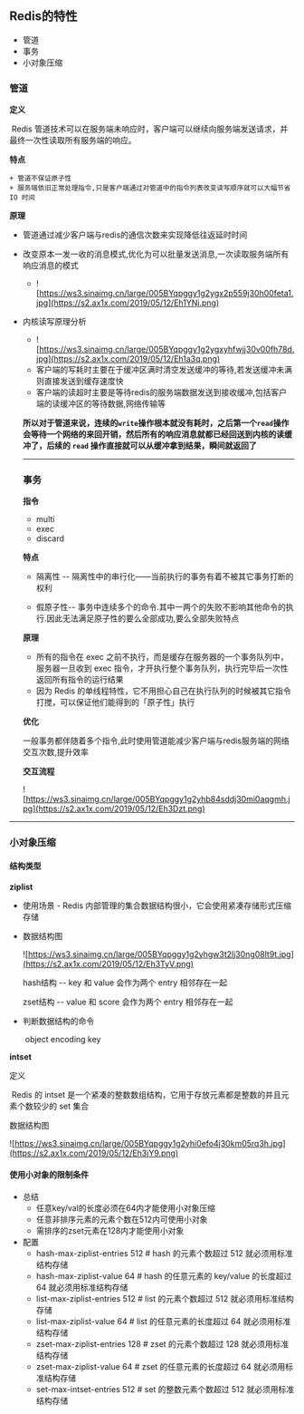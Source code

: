 ## Redis的特性

+ 管道
+ 事务
+ 小对象压缩

### 管道

**定义**

​	Redis 管道技术可以在服务端未响应时，客户端可以继续向服务端发送请求，并最终一次性读取所有服务端的响应。

**特点**

	+ 管道不保证原子性
	+ 服务端依旧正常处理指令,只是客户端通过对管道中的指令列表改变读写顺序就可以大幅节省 IO 时间

**原理**

- 管道通过减少客户端与redis的通信次数来实现降低往返延时时间

- 改变原本一发一收的消息模式,优化为可以批量发送消息,一次读取服务端所有响应消息的模式

  - ![https://ws3.sinaimg.cn/large/005BYqpggy1g2ygx2p559j30h00feta1.jpg](https://s2.ax1x.com/2019/05/12/Eh1YNj.png)

- 内核读写原理分析

  - ![https://ws3.sinaimg.cn/large/005BYqpggy1g2ygxyhfwjj30v00fh78d.jpg](https://s2.ax1x.com/2019/05/12/Eh1a3q.png)
  - 客户端的写耗时主要在于缓冲区满时清空发送缓冲的等待,若发送缓冲未满则直接发送到缓存速度快
  - 客户端的读超时主要是等待redis的服务端数据发送到接收缓冲,包括客户端的读缓冲区的等待数据,网络传输等

  **所以对于管道来说，连续的`write`操作根本就没有耗时，之后第一个`read`操作会等待一个网络的来回开销，然后所有的响应消息就都已经回送到内核的读缓冲了，后续的 `read` 操作直接就可以从缓冲拿到结果，瞬间就返回了**

  ------

  

  ### 事务

  **指令**

  - multi
  - exec
  - discard

  

  **特点**

  + 隔离性 -- 隔离性中的串行化——当前执行的事务有着不被其它事务打断的权利

  + 假原子性-- 事务中连续多个的命令.其中一两个的失败不影响其他命令的执行.因此无法满足原子性的要么全部成功,要么全部失败特点

  **原理**

  - 所有的指令在 exec 之前不执行，而是缓存在服务器的一个事务队列中，服务器一旦收到 exec 指令，才开执行整个事务队列，执行完毕后一次性返回所有指令的运行结果
  - 因为 Redis 的单线程特性，它不用担心自己在执行队列的时候被其它指令打搅，可以保证他们能得到的「原子性」执行

  **优化**

     一般事务都伴随着多个指令,此时使用管道能减少客户端与redis服务端的网络交互次数,提升效率

  **交互流程**

  ![https://ws3.sinaimg.cn/large/005BYqpggy1g2yhb84sddj30mi0aqgmh.jpg](https://s2.ax1x.com/2019/05/12/Eh3Dzt.png)

------

### 小对象压缩

#### 结构类型

**ziplist**

- 使用场景 - Redis 内部管理的集合数据结构很小，它会使用紧凑存储形式压缩存储

- 数据结构图

  ![https://ws3.sinaimg.cn/large/005BYqpggy1g2yhgw3t2lj30ng08lt9t.jpg](https://s2.ax1x.com/2019/05/12/Eh3TyV.png)

   hash结构 -- key 和 value 会作为两个 entry 相邻存在一起

   zset结构 -- value 和 score 会作为两个 entry 相邻存在一起

- 判断数据结构的命令

  ​	object encoding key

**intset**

定义

​	Redis 的 intset 是一个紧凑的整数数组结构，它用于存放元素都是整数的并且元素个数较少的 set 集合

数据结构图

![https://ws3.sinaimg.cn/large/005BYqpggy1g2yhi0efo4j30km05rq3h.jpg](https://s2.ax1x.com/2019/05/12/Eh3jY9.png)



#### 使用小对象的限制条件

- 总结
  - 任意key/val的长度必须在64内才能使用小对象压缩
  - 任意非排序元素的元素个数在512内可使用小对象
  - 需排序的zset元素在128内才能使用小对象
- 配置
  - hash-max-ziplist-entries 512 # hash 的元素个数超过 512 就必须用标准结构存储
  - hash-max-ziplist-value 64 # hash 的任意元素的 key/value 的长度超过 64 就必须用标准结构存储
  - list-max-ziplist-entries 512 # list 的元素个数超过 512 就必须用标准结构存储
  - list-max-ziplist-value 64 # list 的任意元素的长度超过 64 就必须用标准结构存储
  - zset-max-ziplist-entries 128 # zset 的元素个数超过 128 就必须用标准结构存储
  - zset-max-ziplist-value 64 # zset 的任意元素的长度超过 64 就必须用标准结构存储
  - set-max-intset-entries 512 # set 的整数元素个数超过 512 就必须用标准结构存储
